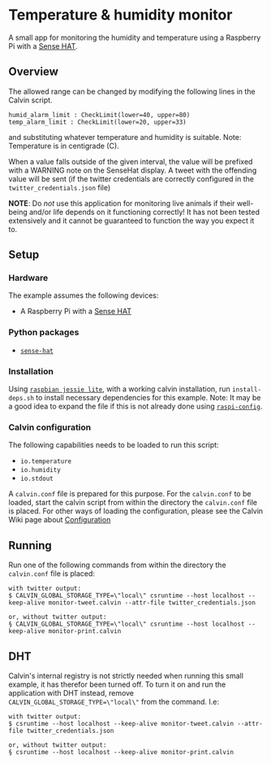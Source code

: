 # Temperature & humidity monitor

A small app for monitoring the humidity and temperature using a Raspberry Pi
with a [Sense HAT](https://www.raspberrypi.org/products/sense-hat/).


## Overview

The allowed range can be changed by modifying the following lines in the Calvin script.

    humid_alarm_limit : CheckLimit(lower=40, upper=80)
    temp_alarm_limit : CheckLimit(lower=20, upper=33)

and substituting whatever temperature and humidity is suitable. Note: Temperature is in centigrade (C).

When a value falls outside of the given interval, the value will be prefixed with
a WARNING note on the SenseHat display. A tweet with the offending value will
be sent (if the twitter credentials are correctly configured in the
`twitter_credentials.json` file)

__NOTE__: Do _not_ use this application for monitoring live animals if their
well-being and/or life depends on it functioning correctly! It has not been
tested extensively and it cannot be guaranteed to function the way you expect
it to.


## Setup

### Hardware

The example assumes the following devices:

- A Raspberry Pi with a [Sense HAT](https://www.raspberrypi.org/products/sense-hat/)

### Python packages

- [`sense-hat`](https://pythonhosted.org/sense-hat/)

### Installation

Using [`raspbian jessie lite`](https://www.raspberrypi.org/downloads/raspbian/), with a working calvin installation,
run `install-deps.sh` to install necessary dependencies for this example. Note: It may be a good idea to expand the file
if this is not already done using [`raspi-config`](https://www.raspberrypi.org/documentation/configuration/raspi-config.md).


### Calvin configuration

The following capabilities needs to be loaded to run this script:
- `io.temperature`
- `io.humidity`
- `io.stdout`

A `calvin.conf` file is prepared for this purpose. For the `calvin.conf` to be
loaded, start the calvin script from within the directory the `calvin.conf`
file is placed. For other ways of loading the configuration, please see
the Calvin Wiki page about [Configuration](https://github.com/EricssonResearch/calvin-base/wiki/Configuration)



## Running

Run one of the following commands from within the directory the `calvin.conf` file is placed:

    with twitter output:
    $ CALVIN_GLOBAL_STORAGE_TYPE=\"local\" csruntime --host localhost --keep-alive monitor-tweet.calvin --attr-file twitter_credentials.json

    or, without twitter output:
    § CALVIN_GLOBAL_STORAGE_TYPE=\"local\" csruntime --host localhost --keep-alive monitor-print.calvin


## DHT

Calvin's internal registry is not strictly needed when running this small example,
it has therefor been turned off. To turn it on and run the application with DHT
instead, remove `CALVIN_GLOBAL_STORAGE_TYPE=\"local\"` from the command. I.e:

    with twitter output:
    $ csruntime --host localhost --keep-alive monitor-tweet.calvin --attr-file twitter_credentials.json

    or, without twitter output:
    § csruntime --host localhost --keep-alive monitor-print.calvin
